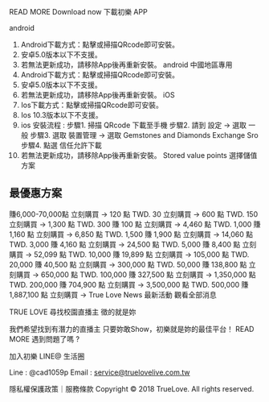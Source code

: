 READ MORE
Download now
下載初樂 APP

android
1. Android下載方式：點擊或掃描QRcode即可安裝。
2. 安卓5.0版本以下不支援。
3. 若無法更新成功，請移除App後再重新安裝。
android 中國地區專用
1. Android下載方式：點擊或掃描QRcode即可安裝。
2. 安卓5.0版本以下不支援。
3. 若無法更新成功，請移除App後再重新安裝。
iOS
1. Ios下載方式：點擊或掃描QRcode即可安裝。
2. Ios 10.3版本以下不支援。
3. ios 安裝流程 :
步驟1. 掃描 QRcode 下載至手機
步驟2. 請到 設定 -> 選取 一般
步驟3. 選取 裝置管理 -> 選取 Gemstones and Diamonds Exchange Sro
步驟4. 點選 信任允許下載
4. 若無法更新成功，請移除App後再重新安裝。
Stored value points
選擇儲值方案

最優惠方案
-
賺6,000-70,000點
立刻購買 ->
120 點
TWD. 30
立刻購買 ->
600 點
TWD. 150
立刻購買 ->
1,300 點
TWD. 300
賺 100 點
立刻購買 ->
4,460 點
TWD. 1,000
賺 1,160 點
立刻購買 ->
6,850 點
TWD. 1,500
賺 1,900 點
立刻購買 ->
14,060 點
TWD. 3,000
賺 4,160 點
立刻購買 ->
24,500 點
TWD. 5,000
賺 8,400 點
立刻購買 ->
52,099 點
TWD. 10,000
賺 19,899 點
立刻購買 ->
105,000 點
TWD. 20,000
賺 40,500 點
立刻購買 ->
300,000 點
TWD. 50,000
賺 138,800 點
立刻購買 ->
650,000 點
TWD. 100,000
賺 327,500 點
立刻購買 ->
1,350,000 點
TWD. 200,000
賺 704,900 點
立刻購買 ->
3,500,000 點
TWD. 500,000
賺 1,887,100 點
立刻購買 ->
True Love News
最新活動
觀看全部消息

TRUE LOVE 尋找校園直播主
徵的就是妳

我們希望找到有潛力的直播主
只要妳敢Show，初樂就是妳的最佳平台！
READ MORE
遇到問題了嗎 ?

加入初樂 LINE@ 生活圈

Line : @cad1059p
Email : service@truelovelive.com.tw

隱私權保護政策｜服務條款
Copyright © 2018 TrueLove. All rights reserved.